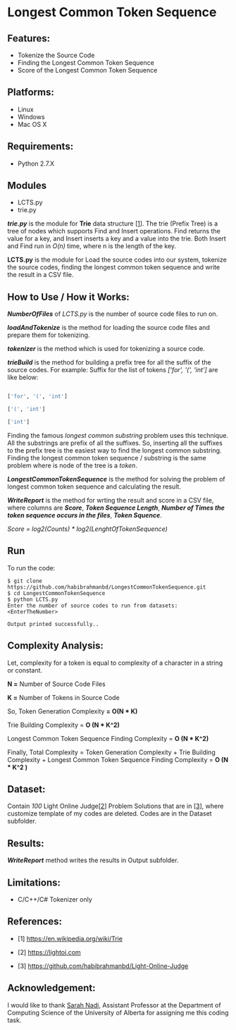 
# Longest Common Token Sequence

## Features:
* Tokenize the Source Code
* Finding the Longest Common Token Sequence
* Score of the Longest Common Token Sequence

## Platforms:
* Linux
* Windows
* Mac OS X

## Requirements:
* Python 2.7.X


## Modules

- LCTS.py
- trie.py

_**trie.py**_ is the module for **Trie** data structure [[1](#references)]. The trie (Prefix Tree) is a tree of nodes which supports Find and Insert operations. Find returns the value for a key, and Insert inserts a key and a value into the trie. Both Insert and Find run in _O(n)_ time, where n is the length of the key.

__**LCTS.py**__ is the module for Load the source codes into our system, tokenize the source codes, finding the longest common token sequence and write the result in a CSV file.

## How to Use / How it Works:

**_NumberOfFiles_**  of _LCTS.py_ is the number of source code files to run on. 

**_loadAndTokenize_** is the method for loading the source code files and prepare them for tokenizing.

**_tokenizer_** is the method which is used for tokenizing a source code.

**_trieBuild_** is the method for building a prefix tree for all the suffix of the source codes. For example:
Suffix for the list of tokens _['for', '(', 'int']_ are like below:

```python

['for', '(', 'int']

['(', 'int']

['int']
```

Finding the famous _longest common substring_ problem uses this technique. All the substrings are prefix of all the suffixes. So, inserting all the suffixes to the prefix tree is the easiest way to find the longest common substring. Finding the longest common token sequence / substring is the same problem where is node of the tree is a _token_.

**_LongestCommonTokenSequence_** is the method for solving the problem of longest common token sequence and calculating the result.

**_WriteReport_** is the method for wrting the result and score in a CSV file, where columns are **_Score_**, **_Token Sequence Length_**, **_Number of Times the token sequence occurs in the files_**, **_Token Squence_**.

_Score = log2(Counts) * log2(LenghtOfTokenSequence)_


## Run

To run the code:
```
$ git clone https://github.com/habibrahmanbd/LongestCommonTokenSequence.git
$ cd LongestCommonTokenSequence
$ python LCTS.py
Enter the number of source codes to run from datasets: <EnterTheNumber>

Output printed successfully..
```



## Complexity Analysis:

Let, complexity for a token is equal to complexity of a character in a string or constant.

**N =** Number of Source Code Files

**K =**  Number of Tokens in Source Code

So, Token Generation Complexity **= O(N * K)**

Trie Building Complexity = **O (N * K^2)**

Longest Common Token Sequence Finding Complexity = **O (N * K^2)**

Finally, Total Complexity  = Token Generation Complexity + Trie Building Complexity + Longest Common Token Sequence Finding Complexity  = **O (N * K^2 )**


## Dataset:
Contain _100_ Light Online Judge[[2](#references)] Problem Solutions that are in [[3](#references)], where customize template of my codes are deleted. Codes are in the Dataset subfolder.

## Results:
**_WriteReport_**  method writes the results in Output subfolder.

## Limitations:

* C/C++/C# Tokenizer only

## References:

- [1] https://en.wikipedia.org/wiki/Trie

- [2] https://lightoj.com

- [3] https://github.com/habibrahmanbd/Light-Online-Judge

## Acknowledgement:
I would like to thank <a href = "https://sarahnadi.org/" > Sarah Nadi</a>, Assistant Professor at the Department of Computing Science of the University of Alberta for assigning me this coding task.
